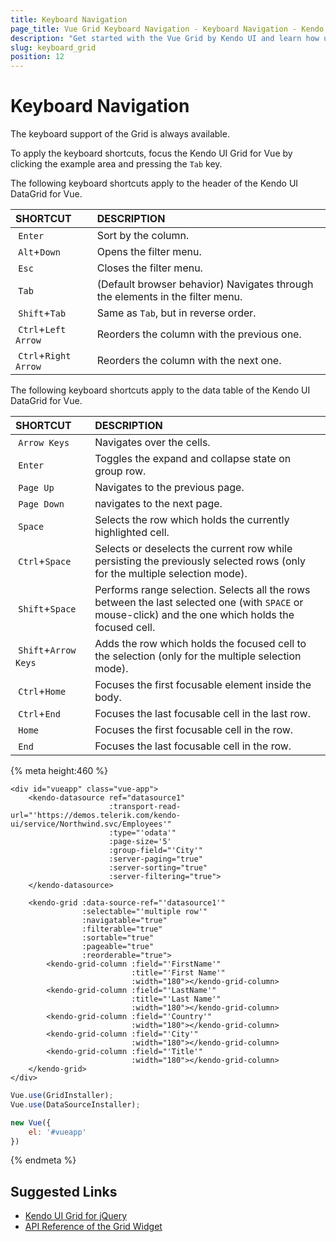 ```yaml
---
title: Keyboard Navigation
page_title: Vue Grid Keyboard Navigation - Keyboard Navigation - Kendo UI
description: "Get started with the Vue Grid by Kendo UI and learn how use its keyboard navigation options."
slug: keyboard_grid
position: 12
---
```


# Keyboard Navigation

The keyboard support of the Grid is always available.

To apply the keyboard shortcuts, focus the Kendo UI Grid for Vue by clicking the example area and pressing the `Tab` key.

The following keyboard shortcuts apply to the header of the Kendo UI DataGrid for Vue.

| SHORTCUT | DESCRIPTION |
|:--- |:--- |
| `Enter` | Sort by the column.|
| `Alt`+`Down` | Opens the filter menu.|
| `Esc` | Closes the filter menu.|
| `Tab` | (Default browser behavior) Navigates through the elements in the filter menu.|
| `Shift`+`Tab` | Same as `Tab`, but in reverse order.|
| `Ctrl`+`Left Arrow` | Reorders the column with the previous one.|
| `Ctrl`+`Right Arrow` | Reorders the column with the next one.|

The following keyboard shortcuts apply to the data table of the Kendo UI DataGrid for Vue.

| SHORTCUT | DESCRIPTION |
|:--- |:--- |
| `Arrow Keys` | Navigates over the cells.|
| `Enter` | Toggles the expand and collapse state on group row.|
| `Page Up` | Navigates to the previous page.|
| `Page Down` | navigates to the next page.|
| `Space` | Selects the row which holds the currently highlighted cell.|
| `Ctrl`+`Space` | Selects or deselects the current row while persisting the previously selected rows (only for the multiple selection mode).|
| `Shift`+`Space` | Performs range selection. Selects all the rows between the last selected one (with `SPACE` or mouse-click) and the one which holds the focused cell.|
| `Shift`+`Arrow Keys` | Adds the row which holds the focused cell to the selection (only for the multiple selection mode).|
| `Ctrl`+`Home` | Focuses the first focusable element inside the body.|
| `Ctrl`+`End` | Focuses the last focusable cell in the last row.|
| `Home` | Focuses the first focusable cell in the row.|
| `End` | Focuses the last focusable cell in the row.|

{% meta height:460 %}
```html-preview
<div id="vueapp" class="vue-app">
    <kendo-datasource ref="datasource1"
                      :transport-read-url="'https://demos.telerik.com/kendo-ui/service/Northwind.svc/Employees'"
                      :type="'odata'"
                      :page-size='5'
                      :group-field="'City'"
                      :server-paging="true"
                      :server-sorting="true"
                      :server-filtering="true">
    </kendo-datasource>

    <kendo-grid :data-source-ref="'datasource1'"
                :selectable="'multiple row'"
                :navigatable="true"
                :filterable="true"
                :sortable="true"
                :pageable="true"
                :reorderable="true">
        <kendo-grid-column :field="'FirstName'"
                           :title="'First Name'"
                           :width="180"></kendo-grid-column>
        <kendo-grid-column :field="'LastName'"
                           :title="'Last Name'"
                           :width="180"></kendo-grid-column>
        <kendo-grid-column :field="'Country'"
                           :width="180"></kendo-grid-column>
        <kendo-grid-column :field="'City'"
                           :width="180"></kendo-grid-column>
        <kendo-grid-column :field="'Title'"
                           :width="180"></kendo-grid-column>
    </kendo-grid>
</div>
```
```js
Vue.use(GridInstaller);
Vue.use(DataSourceInstaller);

new Vue({
    el: '#vueapp'
})
```
{% endmeta %}

## Suggested Links

* [Kendo UI Grid for jQuery](https://docs.telerik.com/kendo-ui/controls/data-management/grid/overview)
* [API Reference of the Grid Widget](https://docs.telerik.com/kendo-ui/api/javascript/ui/grid)

